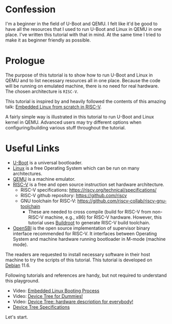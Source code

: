 # Confession

I'm a beginner in the field of U-Boot and QEMU. I felt like it'd be good to have all the resources that I used to run U-Boot and Linux in QEMU in one place. I've written this tutorial with that in mind. At the same time I tried to make it as beginner friendly as possible.

# Prologue

The purpose of this tutorial is to show how to run U-Boot and Linux in QEMU and to list necessary resources all in one place. Because the code will be running on emulated machine, there is no need for real hardware. The chosen architecture is `RISC-V`.

This tutorial is inspired by and heavily followed the contents of this amazing talk: [Embedded Linux from scratch in RISC-V](https://www.youtube.com/watch?v=cIkTh3Xp3dA).

A fairly simple way is illustrated in this tutorial to run U-Boot and Linux kernel in QEMU. Advanced users may try different options when configuring/building various stuff throughout the tutorial.

# Useful Links

- [U-Boot](https://www.denx.de/wiki/U-Boot) is a universal bootloader.
- [Linux](https://www.kernel.org/) is a free Operating System which can be run on many architectures.
- [QEMU](https://www.qemu.org/) is a machine emulator.
- [RISC-V](https://riscv.org/) is a free and open source instruction set hardware architecture.
  - RISC-V specifications: https://riscv.org/technical/specifications/
  - RISC-V github repository: https://github.com/riscv
  - GNU toolchain for RISC-V: https://github.com/riscv-collab/riscv-gnu-toolchain
    - These are needed to cross compile (build for RISC-V from non-RISC-V machine, e.g., x86) for RISC-V hardware. However, this tutorial uses [Buildroot](https://buildroot.org/) to generate RISC-V build toolchain.
- [OpenSBI](https://github.com/riscv-software-src/opensbi) is the open source implementation of supervisor binary interface recommended for RISC-V. It interfaces between Operating System and machine hardware running bootloader in M-mode (machine mode).

The readers are requested to install necessary software in their host machine to try the scripts of this tutorial. This tutorial is developed on [Debian](https://www.debian.org/) 11.6.

Following tutorials and references are handy, but not required to understand this playground.
- Video: [Embedded Linux Booting Process](https://www.youtube.com/watch?v=DV5S_ZSdK0s)
- Video: [Device Tree for Dummies!](https://www.youtube.com/watch?v=m_NyYEBxfn8)
- Video: [Device Tree: hardware description for everybody!](https://www.youtube.com/watch?v=Nz6aBffv-Ek)
- [Device Tree Specifications](https://www.devicetree.org/specifications/)

Let's start.
